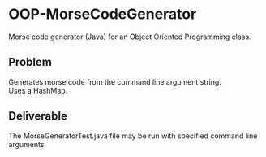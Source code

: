 # OOP-MorseCodeGenerator
Morse code generator (Java) for an Object Oriented Programming class.

## Problem
Generates morse code from the command line argument string.
<br />Uses a HashMap.

## Deliverable
The MorseGeneratorTest.java file may be run with specified command line arguments.
